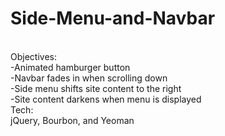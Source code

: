 # Side-Menu-and-Navbar
<br/>
Objectives:
<br/>-Animated hamburger button
<br/>-Navbar fades in when scrolling down
<br/>-Side menu shifts site content to the right
<br/>-Site content darkens when menu is displayed
<br/>
Tech: 
<br/>jQuery, Bourbon, and Yeoman
